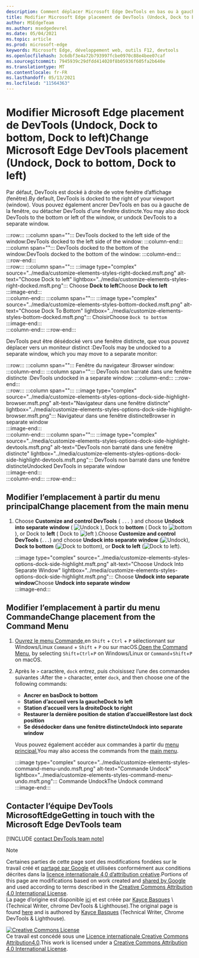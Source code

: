 ```yaml
---
description: Comment déplacer Microsoft Edge DevTools en bas ou à gauche de votre fenêtre d’affichage, ou vers une fenêtre distincte.
title: Modifier Microsoft Edge placement de DevTools (Undock, Dock to bottom, Dock to left)
author: MSEdgeTeam
ms.author: msedgedevrel
ms.date: 05/04/2021
ms.topic: article
ms.prod: microsoft-edge
keywords: Microsoft Edge, développement web, outils F12, devtools
ms.openlocfilehash: 3c6dbf3e4a72b793997fcbe0970c88e4bee07caf
ms.sourcegitcommit: 7945939c29dfdd414020f8b05936f605fa2b640e
ms.translationtype: MT
ms.contentlocale: fr-FR
ms.lasthandoff: 05/13/2021
ms.locfileid: "11564363"
---
```

<!-- Copyright Kayce Basques 

   Licensed under the Apache License, Version 2.0 (the "License");
   you may not use this file except in compliance with the License.
   You may obtain a copy of the License at

       https://www.apache.org/licenses/LICENSE-2.0

   Unless required by applicable law or agreed to in writing, software
   distributed under the License is distributed on an "AS IS" BASIS,
   WITHOUT WARRANTIES OR CONDITIONS OF ANY KIND, either express or implied.
   See the License for the specific language governing permissions and
   limitations under the License.  -->
# <a name="change-microsoft-edge-devtools-placement-undock-dock-to-bottom-dock-to-left"></a><span data-ttu-id="96c1f-104">Modifier Microsoft Edge placement de DevTools (Undock, Dock to bottom, Dock to left)</span><span class="sxs-lookup"><span data-stu-id="96c1f-104">Change Microsoft Edge DevTools placement (Undock, Dock to bottom, Dock to left)</span></span>  

<span data-ttu-id="96c1f-105">Par défaut, DevTools est docké à droite de votre fenêtre d’affichage (fenêtre).</span><span class="sxs-lookup"><span data-stu-id="96c1f-105">By default, DevTools is docked to the right of your viewport (window).</span></span>  <span data-ttu-id="96c1f-106">Vous pouvez également ancrer DevTools en bas ou à gauche de la fenêtre, ou détacher DevTools d’une fenêtre distincte.</span><span class="sxs-lookup"><span data-stu-id="96c1f-106">You may also dock DevTools to the bottom or left of the window, or undock DevTools to a separate window.</span></span>

:::row:::
   :::column span="":::
      <span data-ttu-id="96c1f-107">DevTools docked to the left side of the window:</span><span class="sxs-lookup"><span data-stu-id="96c1f-107">DevTools docked to the left side of the window:</span></span>
   :::column-end:::
   :::column span="":::
      <span data-ttu-id="96c1f-108">DevTools docked to the bottom of the window:</span><span class="sxs-lookup"><span data-stu-id="96c1f-108">DevTools docked to the bottom of the window:</span></span>
   :::column-end:::
:::row-end:::  
:::row:::
   :::column span="":::
      :::image type="complex" source="../media/customize-elements-styles-right-docked.msft.png" alt-text="Choose Dock to left" lightbox="../media/customize-elements-styles-right-docked.msft.png":::
         <span data-ttu-id="96c1f-110">Choose **Dock to left**</span><span class="sxs-lookup"><span data-stu-id="96c1f-110">Choose **Dock to left**</span></span>  
      :::image-end:::  
   :::column-end:::
   :::column span="":::
      :::image type="complex" source="../media/customize-elements-styles-bottom-docked.msft.png" alt-text="Choose Dock To Bottom" lightbox="../media/customize-elements-styles-bottom-docked.msft.png":::
         <span data-ttu-id="96c1f-112">Choisir</span><span class="sxs-lookup"><span data-stu-id="96c1f-112">Choose</span></span> `Dock to bottom`  
      :::image-end:::  
   :::column-end:::
:::row-end:::  

<span data-ttu-id="96c1f-113">DevTools peut être désédocké vers une fenêtre distincte, que vous pouvez déplacer vers un moniteur distinct :</span><span class="sxs-lookup"><span data-stu-id="96c1f-113">DevTools may be undocked to a separate window, which you may move to a separate monitor:</span></span>

:::row:::
   :::column span="":::
      <span data-ttu-id="96c1f-114">Fenêtre du navigateur :</span><span class="sxs-lookup"><span data-stu-id="96c1f-114">Browser window:</span></span>
   :::column-end:::
   :::column span="":::
      <span data-ttu-id="96c1f-115">DevTools non barraté dans une fenêtre distincte :</span><span class="sxs-lookup"><span data-stu-id="96c1f-115">DevTools undocked in a separate window:</span></span>
   :::column-end:::
:::row-end:::  
:::row:::
   :::column span="":::
      :::image type="complex" source="../media/customize-elements-styles-options-dock-side-highlight-browser.msft.png" alt-text="Navigateur dans une fenêtre distincte" lightbox="../media/customize-elements-styles-options-dock-side-highlight-browser.msft.png":::
         <span data-ttu-id="96c1f-117">Navigateur dans une fenêtre distincte</span><span class="sxs-lookup"><span data-stu-id="96c1f-117">Browser in separate window</span></span>  
      :::image-end:::  
   :::column-end:::
   :::column span="":::
      :::image type="complex" source="../media/customize-elements-styles-options-dock-side-highlight-devtools.msft.png" alt-text="DevTools non barraté dans une fenêtre distincte" lightbox="../media/customize-elements-styles-options-dock-side-highlight-devtools.msft.png":::
         <span data-ttu-id="96c1f-119">DevTools non barraté dans une fenêtre distincte</span><span class="sxs-lookup"><span data-stu-id="96c1f-119">Undocked DevTools in separate window</span></span>  
      :::image-end:::  
   :::column-end:::
:::row-end:::  

## <a name="change-placement-from-the-main-menu"></a><span data-ttu-id="96c1f-120">Modifier l’emplacement à partir du menu principal</span><span class="sxs-lookup"><span data-stu-id="96c1f-120">Change placement from the main menu</span></span>  

1.  <span data-ttu-id="96c1f-121">Choose **Customize and control DevTools** \( `...` \) and choose **Undock into separate window** \( ![ Undock ](../media/undock-icon.msft.png) \), Dock to **bottom** \( Dock to ![ bottom ](../media/bottom-icon.msft.png) \), or Dock to **left** \( Dock to ![ left ](../media/left-icon.msft.png) \).</span><span class="sxs-lookup"><span data-stu-id="96c1f-121">Choose **Customize and control DevTools** \(`...`\) and choose **Undock into separate window** \(![Undock](../media/undock-icon.msft.png)\), **Dock to bottom** \(![Dock to bottom](../media/bottom-icon.msft.png)\), or **Dock to left** \(![Dock to left](../media/left-icon.msft.png)\).</span></span>  
    
    :::image type="complex" source="../media/customize-elements-styles-options-dock-side-highlight.msft.png" alt-text="Choose Undock Into Separate Window" lightbox="../media/customize-elements-styles-options-dock-side-highlight.msft.png":::
       <span data-ttu-id="96c1f-123">Choose **Undock into separate window**</span><span class="sxs-lookup"><span data-stu-id="96c1f-123">Choose **Undock into separate window**</span></span>  
    :::image-end:::  
    
## <a name="change-placement-from-the-command-menu"></a><span data-ttu-id="96c1f-124">Modifier l’emplacement à partir du menu Commande</span><span class="sxs-lookup"><span data-stu-id="96c1f-124">Change placement from the Command Menu</span></span>  

1.  <span data-ttu-id="96c1f-125">[Ouvrez le menu Commande,][DevtoolsCommandMenu]en `Shift` + `Ctrl` + `P` sélectionnant sur Windows/Linux `Command` + `Shift` + `P` ou sur macOS.</span><span class="sxs-lookup"><span data-stu-id="96c1f-125">[Open the Command Menu][DevtoolsCommandMenu], by selecting `Shift`+`Ctrl`+`P` on Windows/Linux or `Command`+`Shift`+`P` on macOS.</span></span>  
1.  <span data-ttu-id="96c1f-126">Après le `>` caractère, `dock` entrez, puis choisissez l’une des commandes suivantes :</span><span class="sxs-lookup"><span data-stu-id="96c1f-126">After the `>` character, enter `dock`, and then choose one of the following commands:</span></span>  
    
    *  **<span data-ttu-id="96c1f-127">Ancrer en bas</span><span class="sxs-lookup"><span data-stu-id="96c1f-127">Dock to bottom</span></span>**
    *  **<span data-ttu-id="96c1f-128">Station d’accueil vers la gauche</span><span class="sxs-lookup"><span data-stu-id="96c1f-128">Dock to left</span></span>**
    *  **<span data-ttu-id="96c1f-129">Station d’accueil vers la droite</span><span class="sxs-lookup"><span data-stu-id="96c1f-129">Dock to right</span></span>**
    *  **<span data-ttu-id="96c1f-130">Restaurer la dernière position de station d’accueil</span><span class="sxs-lookup"><span data-stu-id="96c1f-130">Restore last dock position</span></span>**
    *  **<span data-ttu-id="96c1f-131">Se désédocker dans une fenêtre distincte</span><span class="sxs-lookup"><span data-stu-id="96c1f-131">Undock into separate window</span></span>**
    
    <span data-ttu-id="96c1f-132">Vous pouvez également accéder aux commandes à partir du [menu principal.](#change-placement-from-the-main-menu)</span><span class="sxs-lookup"><span data-stu-id="96c1f-132">You may also access the commands from the [main menu](#change-placement-from-the-main-menu).</span></span> 
    
    :::image type="complex" source="../media/customize-elements-styles-command-menu-undo.msft.png" alt-text="Commande Undock" lightbox="../media/customize-elements-styles-command-menu-undo.msft.png":::
       <span data-ttu-id="96c1f-134">Commande Undock</span><span class="sxs-lookup"><span data-stu-id="96c1f-134">The Undock command</span></span>  
    :::image-end:::  
    
## <a name="getting-in-touch-with-the-microsoft-edge-devtools-team"></a><span data-ttu-id="96c1f-135">Contacter l’équipe DevTools MicrosoftEdge</span><span class="sxs-lookup"><span data-stu-id="96c1f-135">Getting in touch with the Microsoft Edge DevTools team</span></span>  

[!INCLUDE [contact DevTools team note](../includes/contact-devtools-team-note.md)]  

<!-- links -->  

[DevtoolsCommandMenu]: ../command-menu/index.md "Exécuter des commandes avec le menu Microsoft Edge commande DevTools | Documents Microsoft"  

> [!NOTE]
> <span data-ttu-id="96c1f-137">Certaines parties de cette page sont des modifications fondées sur le travail créé et [partagé par Google][GoogleSitePolicies] et utilisées conformément aux conditions décrites dans la [licence internationale 4,0 d’attribution créative][CCA4IL].</span><span class="sxs-lookup"><span data-stu-id="96c1f-137">Portions of this page are modifications based on work created and [shared by Google][GoogleSitePolicies] and used according to terms described in the [Creative Commons Attribution 4.0 International License][CCA4IL].</span></span>  
> <span data-ttu-id="96c1f-138">La page d’origine est disponible [ici](https://developers.google.com/web/tools/chrome-devtools/customize/placement) et est créée par [Kayce Basques][KayceBasques] \ (Technical Writer, chrome DevTools \& Lighthouse\).</span><span class="sxs-lookup"><span data-stu-id="96c1f-138">The original page is found [here](https://developers.google.com/web/tools/chrome-devtools/customize/placement) and is authored by [Kayce Basques][KayceBasques] \(Technical Writer, Chrome DevTools \& Lighthouse\).</span></span>  

[![Creative Commons License][CCby4Image]][CCA4IL]  
<span data-ttu-id="96c1f-140">Ce travail est concédé sous une [Licence internationale Creative Commons Attribution4.0][CCA4IL].</span><span class="sxs-lookup"><span data-stu-id="96c1f-140">This work is licensed under a [Creative Commons Attribution 4.0 International License][CCA4IL].</span></span>  

[CCA4IL]: https://creativecommons.org/licenses/by/4.0  
[CCby4Image]: https://i.creativecommons.org/l/by/4.0/88x31.png  
[GoogleSitePolicies]: https://developers.google.com/terms/site-policies  
[KayceBasques]: https://developers.google.com/web/resources/contributors#kayce-basques  
